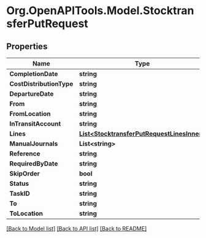 # Org.OpenAPITools.Model.StocktransferPutRequest

## Properties

Name | Type | Description | Notes
------------ | ------------- | ------------- | -------------
**CompletionDate** | **string** |  | [optional] 
**CostDistributionType** | **string** |  | [optional] 
**DepartureDate** | **string** |  | [optional] 
**From** | **string** |  | [optional] 
**FromLocation** | **string** |  | [optional] 
**InTransitAccount** | **string** |  | [optional] 
**Lines** | [**List&lt;StocktransferPutRequestLinesInner&gt;**](StocktransferPutRequestLinesInner.md) |  | [optional] 
**ManualJournals** | **List&lt;string&gt;** |  | [optional] 
**Reference** | **string** |  | [optional] 
**RequiredByDate** | **string** |  | [optional] 
**SkipOrder** | **bool** |  | [optional] 
**Status** | **string** |  | [optional] 
**TaskID** | **string** |  | [optional] 
**To** | **string** |  | [optional] 
**ToLocation** | **string** |  | [optional] 

[[Back to Model list]](../README.md#documentation-for-models) [[Back to API list]](../README.md#documentation-for-api-endpoints) [[Back to README]](../README.md)

